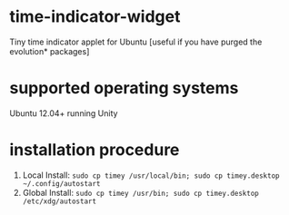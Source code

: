 time-indicator-widget
=====================

Tiny time indicator applet for Ubuntu [useful if you have purged the evolution* packages]

supported operating systems
===========================

Ubuntu 12.04+ running Unity

installation procedure
======================

1. Local Install:
```sudo cp timey /usr/local/bin; sudo cp timey.desktop ~/.config/autostart```
2. Global Install:
```sudo cp timey /usr/bin; sudo cp timey.desktop /etc/xdg/autostart```
